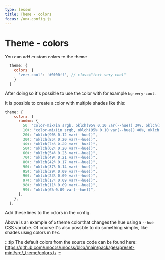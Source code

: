 ```yaml
---
type: lesson
title: Theme - colors
focus: /uno.config.js
---
```


# Theme - colors

<!-- TODO add DEFAULT: when version is updated -->

You can add custom colors to the theme.

```js
  theme: {
    colors: {
      'very-cool': '#0000ff', // class="text-very-cool"
    }
  }
```

After doing so it's possible to use the color with for example `bg-very-cool`.

It is possible to create a color with multiple shades like this:

```js
theme: {
    colors: {
      random: {
        50: "color-mix(in srgb, oklch(95% 0.10 var(--hue)) 30%, oklch(100% 0 360))",
        100: "color-mix(in srgb, oklch(95% 0.10 var(--hue)) 80%, oklch(100% 0 360))",
        200: "oklch(90% 0.12 var(--hue))",
        300: "oklch(85% 0.20 var(--hue))",
        400: "oklch(74% 0.20 var(--hue))",
        500: "oklch(62% 0.20 var(--hue))",
        600: "oklch(54% 0.23 var(--hue))",
        700: "oklch(49% 0.21 var(--hue))",
        800: "oklch(42% 0.17 var(--hue))",
        900: "oklch(37% 0.14 var(--hue))",
        950: "oklch(29% 0.09 var(--hue))",
        960: "oklch(23% 0.09 var(--hue))",
        970: "oklch(17% 0.09 var(--hue))",
        980: "oklch(11% 0.09 var(--hue))",
        990: "oklch(6% 0.09 var(--hue))",
      },
    },
  },
```

Add these lines to the colors in the config.

Above is an example of a theme color that changes the hue using a `--hue` CSS variable. Of course it's also possible to do something simpler, like shades using colors in hex.

:::tip
The default colors from the source code can be found here: https://github.com/unocss/unocss/blob/main/packages/preset-mini/src/_theme/colors.ts
:::

